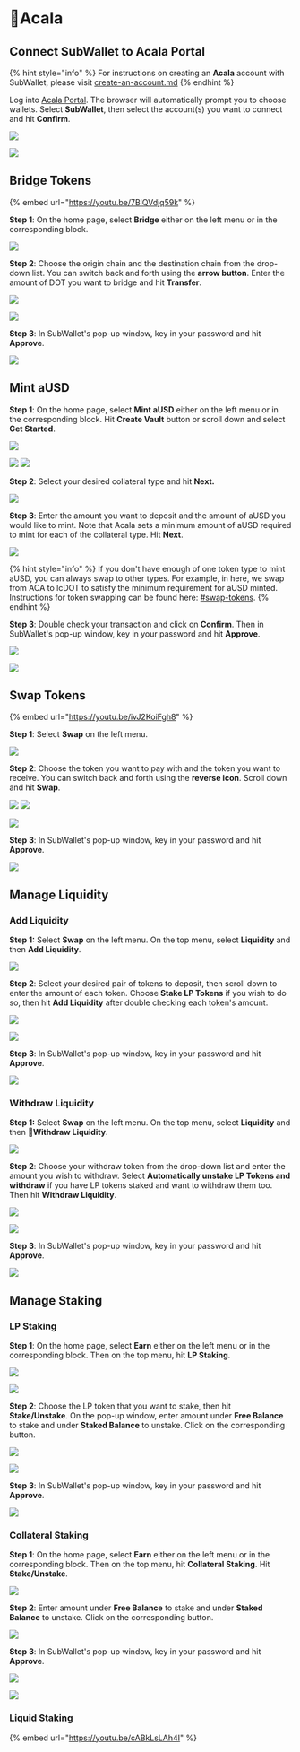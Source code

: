 # Acala

## Connect SubWallet to Acala Portal

{% hint style="info" %}
For instructions on creating an **Acala** account with SubWallet, please visit [create-an-account.md](../user-guide/create-an-account.md "mention")
{% endhint %}

Log into [Acala Portal](https://apps.acala.network/). The browser will automatically prompt you to choose wallets. Select **SubWallet**, then select the account(s) you want to connect and hit **Confirm**.

![](<../.gitbook/assets/Screen Shot 2022-05-09 at 14.02.32.png>)

![](<../.gitbook/assets/Screen Shot 2022-05-09 at 14.03.37.png>)

## Bridge Tokens

{% embed url="https://youtu.be/7BlQVdjq59k" %}

**Step 1**: On the home page, select **Bridge** either on the left menu or in the corresponding block.&#x20;

![](<../.gitbook/assets/Screen Shot 2022-05-09 at 14.17.32.png>)

**Step 2**: Choose the origin chain and the destination chain from the drop-down list. You can switch back and forth using the **arrow button**. Enter the amount of DOT you want to bridge and hit **Transfer**.

![](<../.gitbook/assets/Screen Shot 2022-05-09 at 14.25.29.png>)

![](<../.gitbook/assets/Screen Shot 2022-05-09 at 14.27.20.png>)

**Step 3**: In SubWallet's pop-up window, key in your password and hit **Approve**.

![](<../.gitbook/assets/Screen Shot 2022-05-09 at 14.28.32.png>)

## Mint aUSD

**Step 1**: On the home page, select **Mint aUSD** either on the left menu or in the corresponding block. Hit **Create Vault** button or scroll down and select **Get Started**.

![](<../.gitbook/assets/Screen Shot 2022-05-09 at 14.29.46.png>)

![](<../.gitbook/assets/Screen Shot 2022-05-09 at 16.37.50.png>) ![](<../.gitbook/assets/Screen Shot 2022-05-09 at 16.38.01.png>)

**Step 2**: Select your desired collateral type and hit **Next.**

![](<../.gitbook/assets/Screen Shot 2022-05-09 at 16.45.45.png>)

**Step 3**: Enter the amount you want to deposit and the amount of aUSD you would like to mint. Note that Acala sets a minimum amount of aUSD required to mint for each of the collateral type. Hit **Next**.

![](../.gitbook/assets/Screen\_Shot\_2022-05-09\_at\_5.28.05\_PM.png)

{% hint style="info" %}
If you don't have enough of one token type to mint aUSD, you can always swap to other types. For example, in here, we swap from ACA to lcDOT to satisfy the minimum requirement for aUSD minted. Instructions for token swapping can be found here: [#swap-tokens](acala.md#swap-tokens "mention").
{% endhint %}

**Step 3**: Double check your transaction and click on **Confirm**. Then in SubWallet's pop-up window, key in your password and hit **Approve**.

![](../.gitbook/assets/Screen\_Shot\_2022-05-09\_at\_5.28.17\_PM.png)

![](../.gitbook/assets/Screen\_Shot\_2022-05-09\_at\_5.28.29\_PM.png)

## Swap Tokens

{% embed url="https://youtu.be/ivJ2KoiFgh8" %}

**Step 1**: Select **Swap** on the left menu.

![](<../.gitbook/assets/Screen Shot 2022-05-09 at 14.43.46.png>)

**Step 2**: Choose the token you want to pay with and the token you want to receive. You can switch back and forth using the **reverse icon**. Scroll down and hit **Swap**.

![](<../.gitbook/assets/Screen Shot 2022-05-09 at 14.45.29.png>) ![](<../.gitbook/assets/Screen Shot 2022-05-09 at 14.45.39.png>)

![](<../.gitbook/assets/Screen Shot 2022-05-09 at 14.46.16.png>)

**Step 3**: In SubWallet's pop-up window, key in your password and hit **Approve**.

![](<../.gitbook/assets/Screen Shot 2022-05-09 at 14.53.53.png>)

## **Manage Liquidity**

### **Add Liquidity**

**Step 1:** Select **Swap** on the left menu. On the top menu, select **Liquidity** and then **Add Liquidity**.

![](<../.gitbook/assets/Screen Shot 2022-05-09 at 15.03.19.png>)

**Step 2**: Select your desired pair of tokens to deposit, then scroll down to enter the amount of each token. Choose **Stake LP Tokens** if you wish to do so, then hit **Add Liquidity** after double checking each token's amount.

![](<../.gitbook/assets/Screen Shot 2022-05-09 at 15.10.02.png>)

![](<../.gitbook/assets/Screen Shot 2022-05-09 at 15.10.24.png>)

**Step 3**: In SubWallet's pop-up window, key in your password and hit **Approve**.

![](<../.gitbook/assets/Screen Shot 2022-05-09 at 15.15.03.png>)

### Withdraw Liquidity

**Step 1:** Select **Swap** on the left menu. On the top menu, select **Liquidity** and then **Withdraw Liquidity**.

![](<../.gitbook/assets/Screen Shot 2022-05-09 at 15.20.02.png>)

**Step 2**: Choose your withdraw token from the drop-down list and enter the amount you wish to withdraw. Select **Automatically unstake LP Tokens and withdraw** if you have LP tokens staked and want to withdraw them too. Then hit **Withdraw Liquidity**.

![](<../.gitbook/assets/Screen Shot 2022-05-09 at 15.18.49.png>)

![](<../.gitbook/assets/Screen Shot 2022-05-09 at 15.36.18.png>)

**Step 3**: In SubWallet's pop-up window, key in your password and hit **Approve**.

![](<../.gitbook/assets/Screen Shot 2022-05-09 at 15.37.59.png>)

## Manage Staking

### LP Staking

**Step 1**: On the home page, select **Earn** either on the left menu or in the corresponding block. Then on the top menu, hit **LP Staking**.

![](<../.gitbook/assets/Screen Shot 2022-05-09 at 16.09.48.png>)

![](<../.gitbook/assets/Screen Shot 2022-05-09 at 16.12.35.png>)

**Step 2**: Choose the LP token that you want to stake, then hit **Stake/Unstake**. On the pop-up window, enter amount under **Free Balance** to stake and under **Staked Balance** to unstake. Click on the corresponding button.

![](<../.gitbook/assets/Screen Shot 2022-05-09 at 16.16.20.png>)

![](<../.gitbook/assets/Screen Shot 2022-05-09 at 16.16.40.png>)

**Step 3**: In SubWallet's pop-up window, key in your password and hit **Approve**.

![](<../.gitbook/assets/Screen Shot 2022-05-09 at 16.19.14.png>)

### Collateral Staking

**Step 1**: On the home page, select **Earn** either on the left menu or in the corresponding block. Then on the top menu, hit **Collateral Staking**. Hit **Stake/Unstake**.

![](<../.gitbook/assets/Screen Shot 2022-05-09 at 16.25.12.png>)

**Step 2**: Enter amount under **Free Balance** to stake and under **Staked Balance** to unstake. Click on the corresponding button.

![](<../.gitbook/assets/Screen Shot 2022-05-09 at 16.34.30.png>)

**Step 3**: In SubWallet's pop-up window, key in your password and hit **Approve**.

![](<../.gitbook/assets/Screen Shot 2022-05-09 at 16.36.21.png>)



![](../.gitbook/assets/Screen\_Shot\_2022-05-09\_at\_5.28.29\_PM.png)

### Liquid Staking

{% embed url="https://youtu.be/cABkLsLAh4I" %}
